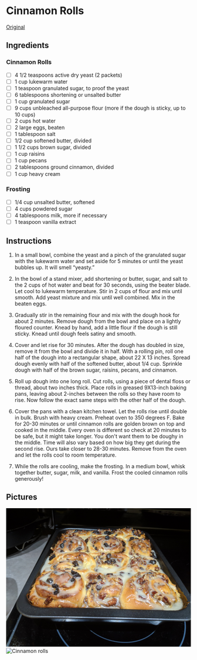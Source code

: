 # Cinnamon Rolls

[Original](https://www.twopeasandtheirpod.com/wprm_print/42397)

## Ingredients

### Cinnamon Rolls

- [ ] 4 1/2 teaspoons active dry yeast (2 packets)
- [ ] 1 cup lukewarm water
- [ ] 1 teaspoon granulated sugar, to proof the yeast
- [ ] 6 tablespoons shortening or unsalted butter
- [ ] 1 cup granulated sugar
- [ ] 9 cups unbleached all-purpose flour (more if the dough is sticky, up to 10 cups)
- [ ] 2 cups hot water
- [ ] 2 large eggs, beaten
- [ ] 1 tablespoon salt
- [ ] 1/2 cup softened butter, divided
- [ ] 1 1/2 cups brown sugar, divided
- [ ] 1 cup raisins
- [ ] 1 cup pecans
- [ ] 2 tablespoons ground cinnamon, divided
- [ ] 1 cup heavy cream

### Frosting

- [ ] 1/4 cup unsalted butter, softened
- [ ] 4 cups powdered sugar
- [ ] 4 tablespoons milk, more if necessary
- [ ] 1 teaspoon vanilla extract

## Instructions

1. In a small bowl, combine the yeast and a pinch of the granulated sugar with the lukewarm water and set aside for 5 minutes or until the yeast bubbles up. It will smell “yeasty.”

2. In the bowl of a stand mixer, add shortening or butter, sugar, and salt to the 2 cups of hot water and beat for 30 seconds, using the beater blade. Let cool to lukewarm temperature. Stir in 2 cups of flour and mix until smooth. Add yeast mixture and mix until well combined. Mix in the beaten eggs.

3. Gradually stir in the remaining flour and mix with the dough hook for about 2 minutes. Remove dough from the bowl and place on a lightly floured counter. Knead by hand, add a little flour if the dough is still sticky. Knead until dough feels satiny and smooth.

4. Cover and let rise for 30 minutes. After the dough has doubled in size, remove it from the bowl and divide it in half. With a rolling pin, roll one half of the dough into a rectangular shape, about 22 X 13 inches. Spread dough evenly with half of the softened butter, about 1/4 cup. Sprinkle dough with half of the brown sugar, raisins, pecans, and cinnamon.

5. Roll up dough into one long roll. Cut rolls, using a piece of dental floss or thread, about two inches thick. Place rolls in greased 9X13-inch baking pans, leaving about 2-inches between the rolls so they have room to rise. Now follow the exact same steps with the other half of the dough.

6. Cover the pans with a clean kitchen towel. Let the rolls rise until double in bulk. Brush with heavy cream. Preheat oven to 350 degrees F. Bake for 20-30 minutes or until cinnamon rolls are golden brown on top and cooked in the middle. Every oven is different so check at 20 minutes to be safe, but it might take longer. You don't want them to be doughy in the middle. Time will also vary based on how big they get during the second rise. Ours take closer to 28-30 minutes. Remove from the oven and let the rolls cool to room temperature.

7. While the rolls are cooling, make the frosting. In a medium bowl, whisk together butter, sugar, milk, and vanilla. Frost the cooled cinnamon rolls generously!

## Pictures

![Cinnamon rolls](images/cr_1.jpg)
![Cinnamon rolls](images/cr_2.jpg)